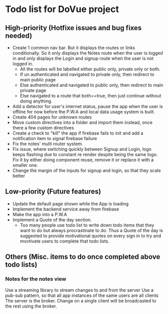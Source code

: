 # Todo list for DoVue project
## High-priority  (Hotfixe issues and bug fixes needed)
- Create 1 common nav bar. But it displays the routes or links conditionally. So it only displays the Notes route when the user is logged in and only displays the Login and signup route when the user is not logged in.
    - All the routes will be labelled either public only, private only or both.
    - If un authenticated and navigated to private only, then redirect to main public page
    - Else authenticated and navigated to public only, then redirect to main private page
    - Else navigated to a route that both==true, then just continue without doing anything.
- Add a detector for user's internet status, pause the app when the user is offline for now before the P.W.A and local data usage system is built.
- Create 404 pages for unknown routes
- Move custom directives into a folder and import them instead, once there a few custom directives
- Create a check to "kill" the app if firebase fails to init and add a notification item to signal firebase failure
- Fix the notes' multi router system.
- Fix issue, where switching quickly between Signup and Login, logo keeps flashing due to constant re render despite being the same logo. Fix it by either doing component reuse, remove it or replace it with a smaller one.
- Change the margin of the inputs for signup and login, so that they scale better

## Low-priority  (Future features)
- Update the default page shown while the App is loading
- Implement the backend service away from firebase
- Make the app into a P.W.A
- Implement a Quote of the day section.
    - Too many people use todo list to write down todo items that they want to do but always procrastinate to do. Thus a Quote of the day is suggested to provide motivational quotes on every sign in to try and movtivate users to complete that todo lists.

## Others  (Misc. items to do once completed above todo lists)


### Notes for the notes view
Use a streaming library to stream changes to and from the server
Use a pub-sub pattern, so that all app instances of the same users are all clients
The server is the broker. Change on a single client will be broadcasted to the
rest using the broker.
